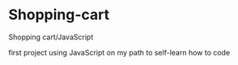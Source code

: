 # Shopping-cart
Shopping cart/JavaScript

first project using JavaScript on my path to self-learn how to code
